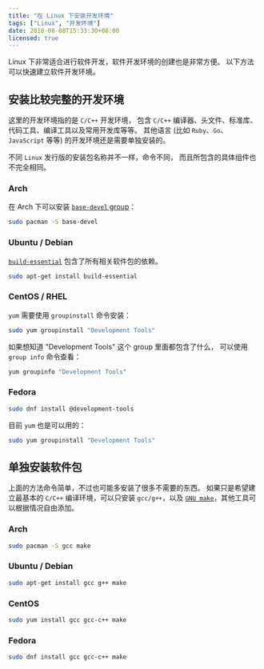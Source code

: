 ```yaml
---
title: "在 Linux 下安装开发环境"
tags: ["Linux", "开发环境"]
date: 2018-08-08T15:33:30+08:00
licensed: true
---
```


Linux 下非常适合进行软件开发，软件开发环境的创建也是非常方便。
以下方法可以快速建立软件开发环境。

<!--more-->


## 安装比较完整的开发环境

这里的开发环境指的是 `C/C++` 开发环境，
包含 `C/C++` 编译器、头文件、标准库、代码工具、编译工具以及常用开发库等等。
其他语言 (比如 `Ruby`、`Go`、`JavaScript` 等等)
的开发环境还是需要单独安装的。

不同 `Linux` 发行版的安装包名称并不一样，命令不同，
而且所包含的具体组件也不完全相同。

### Arch

在 Arch 下可以安装 [`base-devel` group](https://www.archlinux.org/groups/x86_64/base-devel/)：

```bash
sudo pacman -S base-devel
```

### Ubuntu / Debian

[`build-essential`](https://packages.debian.org/sid/build-essential)
包含了所有相关软件包的依赖。

```bash
sudo apt-get install build-essential
```

### CentOS / RHEL

`yum` 需要使用 `groupinstall` 命令安装：

```bash
sudo yum groupinstall "Development Tools"
```

如果想知道 "Development Tools" 这个 group 里面都包含了什么，
可以使用 `group info` 命令查看：

```bash
yum groupinfo "Development Tools"
```

### Fedora

```bash
sudo dnf install @development-tools
```

目前 `yum` 也是可以用的：

```bash
sudo yum groupinstall "Development Tools"
```


## 单独安装软件包

上面的方法命令简单，不过也可能多安装了很多不需要的东西。
如果只是希望建立最基本的 `C/C++` 编译环境，可以只安装 `gcc/g++`，以及
[`GNU make`](https://www.gnu.org/software/make/)，其他工具可以根据情况自由添加。

### Arch

```bash
sudo pacman -S gcc make
```

### Ubuntu / Debian

```bash
sudo apt-get install gcc g++ make
```

### CentOS

```bash
sudo yum install gcc gcc-c++ make
```

### Fedora

```bash
sudo dnf install gcc gcc-c++ make
```
